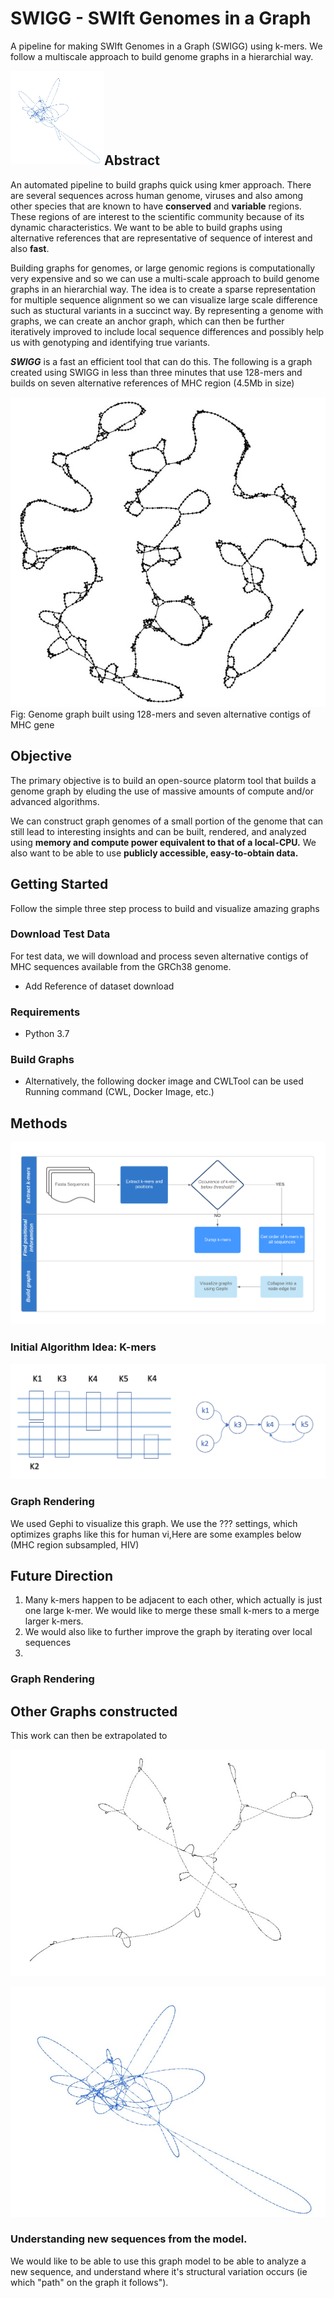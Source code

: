 # SWIGG - SWIft Genomes in a Graph

A pipeline for making SWIft Genomes in a Graph (SWIGG) using k-mers. We follow a multiscale approach to build genome graphs in a hierarchial way.

<img src="documentation/images/hiv_graph.jpg" align="left" height="150" width="150" ></a>
<br/><br/><br/><br/><br/><br/>

## Abstract
An automated pipeline to build graphs quick using kmer approach.
There are several sequences across human genome, viruses and also among other species that are known to have **conserved** and **variable** regions. These regions of are interest to the scientific community because of its dynamic characteristics. We want to be able to build graphs using alternative references that are representative of sequence of interest and also **fast**.

Building graphs for genomes, or large genomic regions is computationally very expensive and so we can use a multi-scale approach to build genome graphs in an hierarchial way. The idea is to create a sparse representation for multiple sequence alignment so we can visualize large scale difference such as stuctural variants in a succinct way. By representing a genome with graphs, we can create an anchor graph, which can then be further iteratively improved to include local sequence differences and possibly help us with genotyping and identifying true variants.

_**SWIGG**_ is a fast an efficient tool that can do this. The following is a graph created using SWIGG in less than three minutes that use 128-mers and builds on seven alternative references of MHC region (4.5Mb in size)

![mhc graph](documentation/images/mhc_graph.jpg)
<br/>
Fig: Genome graph built using 128-mers and seven alternative contigs of MHC gene

## Objective 

The primary objective is to build an open-source platorm tool that builds a genome graph by eluding the use of massive amounts of compute and/or advanced algorithms.

We can construct graph genomes of a small portion of the genome that can still lead to interesting insights and can be built, rendered, and analyzed using **memory and compute power equivalent to that of a local-CPU.**  We also want to be able to use **publicly accessible, easy-to-obtain data.**

## Getting Started
Follow the simple three step process to build and visualize amazing graphs
### Download Test Data
For test data, we will download and process seven alternative contigs of MHC sequences available from the GRCh38 genome.
- Add Reference of dataset download
### Requirements
- Python 3.7

### Build Graphs
- Alternatively, the following docker image and CWLTool can be used
Running command (CWL, Docker Image, etc.)

## Methods
![QuickGG_Workflow](documentation/images/quickgg_flowchard.png)

### Initial Algorithm Idea: K-mers

![K-mer graph_concept](documentation/images/kmer_graph.png)

### Graph Rendering

We used Gephi to visualize this graph. We use the ??? settings, which optimizes graphs like this for human vi,Here are some examples below (MHC region subsampled, HIV)

## Future Direction

1. Many k-mers happen to be adjacent to each other, which actually is just one large k-mer. We would like to merge these small k-mers to a merge larger k-mers.
2. We would also like to further improve the graph by iterating over local sequences
3. 

### Graph Rendering



## Other Graphs constructed
This work can then be extrapolated to 

![mhc graph2](documentation/images/mhc_2.jpg)
</br> 

![hiv graph](documentation/images/hiv_graph.jpg)
</br> 

### Understanding new sequences from the model.

We would like to be able to use this graph model to be able to analyze a new sequence, and understand where it's structural variation occurs (ie which "path" on the graph it follows"). 
